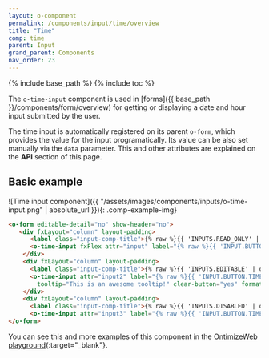 ```yaml
---
layout: o-component
permalink: /components/input/time/overview
title: "Time"
comp: time
parent: Input
grand_parent: Components
nav_order: 23
---
```


{% include base_path %}
{% include toc %}

The `o-time-input` component is used in [forms]({{ base_path }}/components/form/overview) for getting or displaying a date and hour input submitted by the user.

The time input is automatically registered on its parent `o-form`, which provides the value for the input programatically. Its value can be also set manually via the `data` parameter. This and other attributes are explained on the **API** section of this page.

## Basic example
![Time input component]({{ "/assets/images/components/inputs/o-time-input.png" | absolute_url }}){: .comp-example-img}

```html
<o-form editable-detail="no" show-header="no">
   <div fxLayout="column" layout-padding>
      <label class="input-comp-title">{% raw %}{{ 'INPUTS.READ_ONLY' | oTranslate }}{% endraw %}</label>
      <o-time-input fxFlex attr="input" label="{% raw %}{{ 'INPUT.BUTTON.TIME' | oTranslate }}{% endraw %}" [data]="getValue()"></o-time-input>
    </div>
    <div fxLayout="column" layout-padding>
      <label class="input-comp-title">{% raw %}{{ 'INPUTS.EDITABLE' | oTranslate }}{% endraw %}</label>
      <o-time-input attr="input2" label="{% raw %}{{ 'INPUT.BUTTON.TIME' | oTranslate }}{% endraw %}" [data]="getValue()" read-only="no" required="yes"
        tooltip="This is an awesome tooltip!" clear-button="yes" format="24"></o-time-input>
    </div>
    <div fxLayout="column" layout-padding>
      <label class="input-comp-title">{% raw %}{{ 'INPUTS.DISABLED' | oTranslate }}{% endraw %}</label>
      <o-time-input attr="input3" label="{% raw %}{{ 'INPUT.BUTTON.TIME' | oTranslate }}{% endraw %}" enabled="no" [data]="getValue()"></o-time-input>
</o-form>
```
You can see this and more examples of this component in the [OntimizeWeb playground]({{site.playgroundurl}}/main/inputs/time){:target="_blank"}.

